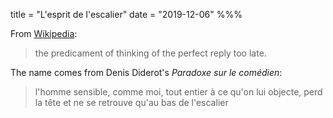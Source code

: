 title = "L'esprit de l'escalier"
date = "2019-12-06"
%%%

From [Wikipedia](https://en.wikipedia.org/wiki/L'esprit_de_l'escalier):

> the predicament of thinking of the perfect reply too late.

The name comes from Denis Diderot's _Paradoxe sur le comédien_:

> l'homme sensible, comme moi, tout entier à ce qu'on lui objecte, perd la tête et ne se retrouve qu'au bas de l'escalier
